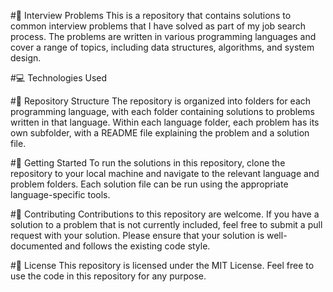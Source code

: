 ﻿#🤔 Interview Problems
This is a repository that contains solutions to common interview problems that I have solved as part of my job search process. The problems are written in various programming languages and cover a range of topics, including data structures, algorithms, and system design.

#💻 Technologies Used


#📁 Repository Structure
The repository is organized into folders for each programming language, with each folder containing solutions to problems written in that language. Within each language folder, each problem has its own subfolder, with a README file explaining the problem and a solution file.

#🚀 Getting Started
To run the solutions in this repository, clone the repository to your local machine and navigate to the relevant language and problem folders. Each solution file can be run using the appropriate language-specific tools.

#🤝 Contributing
Contributions to this repository are welcome. If you have a solution to a problem that is not currently included, feel free to submit a pull request with your solution. Please ensure that your solution is well-documented and follows the existing code style.

#📝 License
This repository is licensed under the MIT License. Feel free to use the code in this repository for any purpose.